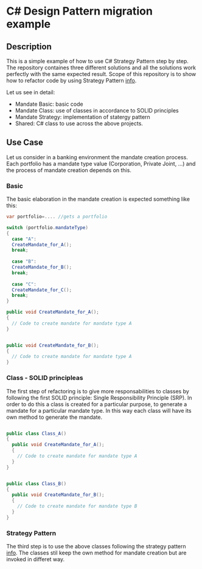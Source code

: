 # C# Design Pattern migration example

## Description
This is a simple example of how to use C# Strategy Pattern step by step. 
The repository containes three different solutions and all the solutions work perfectly with the same expected result. Scope of this repository is to show how to refactor code by using Strategy Pattern [info](https://www.dofactory.com/net/strategy-design-pattern).

Let us see in detail:
* Mandate Basic: basic code
* Mandate Class: use of classes in accordance to SOLID principles
* Mandate Strategy: implementation of statergy pattern
* Shared: C# class to use across the above projects. 


## Use Case
Let us consider in a banking environment the mandate creation process.
Each portfolio has a mandate type value (Corporation, Private Joint, ...) and the process of mandate creation depends on this.

### Basic
The basic elaboration in the mandate creation is expected something like this:

```csharp
var portfolio=.... //gets a portfolio

switch (portfolio.mandateType)
{
  case "A":
  CreateMandate_for_A(); 
  break;
  
  case "B":
  CreateMandate_for_B(); 
  break;
  
  case "C":
  CreateMandate_for_C(); 
  break;
}

public void CreateMandate_for_A();
{
  // Code to create mandate for mandate type A
}


public void CreateMandate_for_B();
{
  // Code to create mandate for mandate type A
}

```

### Class - SOLID principleas
The first step of refactoring is to give more responsabilities to classes by following the first SOLID principle: Single Responsibility Principle (SRP).
In order to do this a class is created for a particular purpose, to generate a mandate for a particular mandate type. In this way each class will have its own method to generate the mandate.

```csharp

public class Class_A()
{
  public void CreateMandate_for_A();
  {
    // Code to create mandate for mandate type A
  }
}


public class Class_B()
{
  public void CreateMandate_for_B();
  {
    // Code to create mandate for mandate type B
  }
}

```

### Strategy Pattern
The third step is to use the above classes following the strategy pattern [info](https://www.dofactory.com/net/strategy-design-pattern).
The classes stil keep the own method for mandate creation but are invoked in differet way. 



